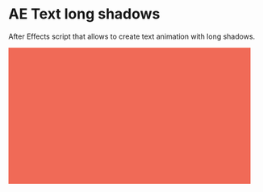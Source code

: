 # AE Text long shadows
After Effects script that allows to create text animation with long shadows.

![Alt Text](Example.gif)

